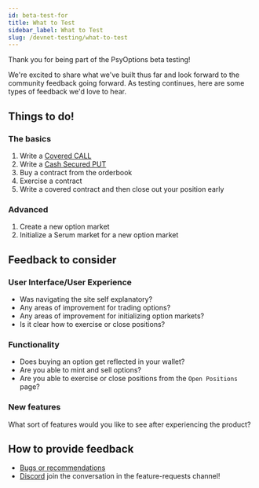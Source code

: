 ```yaml
---
id: beta-test-for
title: What to Test
sidebar_label: What to Test
slug: /devnet-testing/what-to-test
---
```


Thank you for being part of the PsyOptions beta testing!

We're excited to share what we've built thus far and look forward to the community feedback going forward.
As testing continues, here are some types of feedback we'd love to hear.

## Things to do!

### The basics

1. Write a [Covered CALL](https://www.investopedia.com/terms/c/coveredcall.asp)
2. Write a [Cash Secured PUT](https://www.investopedia.com/trading/introduction-to-put-writing/)
3. Buy a contract from the orderbook
4. Exercise a contract
5. Write a covered contract and then close out your position early

### Advanced

1. Create a new option market
2. Initialize a Serum market for a new option market

## Feedback to consider

### User Interface/User Experience

- Was navigating the site self explanatory?
- Any areas of improvement for trading options?
- Any areas of improvement for initializing option markets?
- Is it clear how to exercise or close positions?

### Functionality

- Does buying an option get reflected in your wallet?
- Are you able to mint and sell options?
- Are you able to exercise or close positions from the `Open Positions` page?

### New features
What sort of features would you like to see after experiencing the product?

## How to provide feedback

* [Bugs or recommendations](https://docs.google.com/forms/d/1Wpk_PYRCJLaMMsWvrIyvKq8sBFKYDCmajsDaLV_giEc)
* [Discord](https://t.co/T28cJeQvS7?amp=1) join the conversation in the feature-requests channel!

